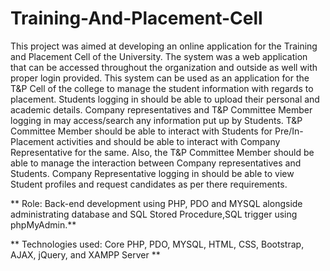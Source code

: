 # Training-And-Placement-Cell

 This project was aimed at developing an online application for the Training and Placement Cell of the University. 
 The system was a web application that can be accessed throughout the organization and outside as well with proper login provided. 
 This system can be used as an application for the T&P Cell of the college to manage the student information with regards to placement. 
 Students logging in should be able to upload their personal and academic details. Company representatives and T&P Committee Member 
 logging in may access/search any information put up by Students. T&P Committee Member should be able to interact with Students for Pre/In-Placement activities and 
 should be able to interact with Company Representative for the same. Also, the T&P Committee Member should be able to manage the interaction between Company 
 representatives and Students. Company Representative logging in should be able to view Student profiles and request candidates as per there requirements.
 

** Role: Back-end development using PHP, PDO and MYSQL alongside administrating database and SQL Stored Procedure,SQL trigger using phpMyAdmin.**

** Technologies used: Core PHP, PDO, MYSQL, HTML, CSS, Bootstrap, AJAX, jQuery, and XAMPP Server ** 

